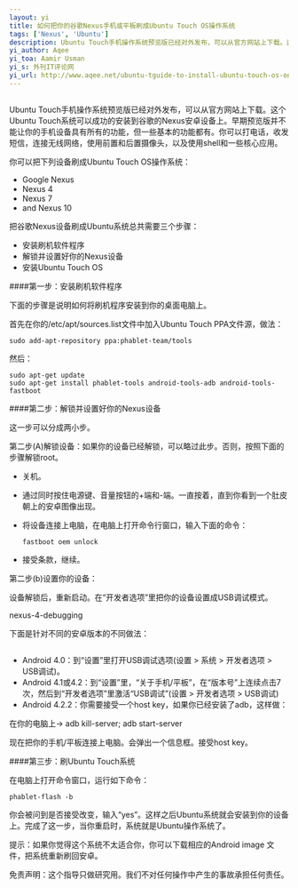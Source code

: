 ```yaml
---
layout: yi
title: 如何把你的谷歌Nexus手机或平板刷成Ubuntu Touch OS操作系统
tags: ['Nexus', 'Ubuntu']
description: Ubuntu Touch手机操作系统预览版已经对外发布，可以从官方网站上下载。这个Ubuntu Touch系统可以成功的安装到谷歌的Nexus安卓设备上。早期预览版并不能让你的手机设备具有所有的功能，但一些基本的功能都有。你可以打电话，收发短信，连接无线网络，使用前置和后置摄像头，以及使用shell和一些核心应用。
yi_author: Aqee
yi_toa: Aamir Usman
yi_s: 外刊IT评论网
yi_url: http://www.aqee.net/ubuntu-tguide-to-install-ubuntu-touch-os-on-nexus-android-devices/
---
```


<img alt="" src="http://www.aqee.net/wordpress/wp-content/uploads/2013/03/ubuntu-android-nexus-620x350.jpg">

Ubuntu Touch手机操作系统预览版已经对外发布，可以从官方网站上下载。这个Ubuntu Touch系统可以成功的安装到谷歌的Nexus安卓设备上。早期预览版并不能让你的手机设备具有所有的功能，但一些基本的功能都有。你可以打电话，收发短信，连接无线网络，使用前置和后置摄像头，以及使用shell和一些核心应用。

你可以把下列设备刷成Ubuntu Touch OS操作系统：

*   Google Nexus
*   Nexus 4
*   Nexus 7
*   and Nexus 10

把谷歌Nexus设备刷成Ubuntu系统总共需要三个步骤：

*   安装刷机软件程序
*   解锁并设置好你的Nexus设备
*   安装Ubuntu Touch OS

####第一步：安装刷机软件程序

下面的步骤是说明如何将刷机程序安装到你的桌面电脑上。

首先在你的/etc/apt/sources.list文件中加入Ubuntu Touch PPA文件源，做法：

	sudo add-apt-repository ppa:phablet-team/tools

然后：

	sudo apt-get update
	sudo apt-get install phablet-tools android-tools-adb android-tools-fastboot

####第二步：解锁并设置好你的Nexus设备

这一步可以分成两小步。

第二步(A)解锁设备：如果你的设备已经解锁，可以略过此步。否则，按照下面的步骤解锁root。

*   关机。
*   通过同时按住电源键、音量按钮的+端和-端。一直按着，直到你看到一个肚皮朝上的安卓图像出现。
*   将设备连接上电脑，在电脑上打开命令行窗口，输入下面的命令：


		fastboot oem unlock


*   接受条款，继续。

第二步(b)设置你的设备：

设备解锁后，重新启动。在“开发者选项”里把你的设备设置成USB调试模式。

nexus-4-debugging

下面是针对不同的安卓版本的不同做法：

<img alt="" src="http://www.aqee.net/wordpress/wp-content/uploads/2013/03/nexus-4-debugging.jpg">

*   Android 4.0：到“设置”里打开USB调试选项(设置 > 系统 > 开发者选项 > USB调试)。
*   Android 4.1或4.2：到“设置”里，“关于手机/平板”，在“版本号”上连续点击7次，然后到“开发者选项”里激活“USB调试”(设置 > 开发者选项 > USB调试)
*   Android 4.2.2：你需要接受一个host key，如果你已经安装了adb，这样做：

在你的电脑上-> adb kill-server; adb start-server

现在把你的手机/平板连接上电脑。会弹出一个信息框。接受host key。

####第三步：刷Ubuntu Touch系统

在电脑上打开命令窗口，运行如下命令：

	phablet-flash -b

你会被问到是否接受改变，输入“yes”。这样之后Ubuntu系统就会安装到你的设备上。完成了这一步，当你重启时，系统就是Ubuntu操作系统了。

提示：如果你觉得这个系统不太适合你，你可以下载相应的Android image 文件，把系统重新刷回安卓。

免责声明：这个指导只做研究用。我们不对任何操作中产生的事故承担任何责任。